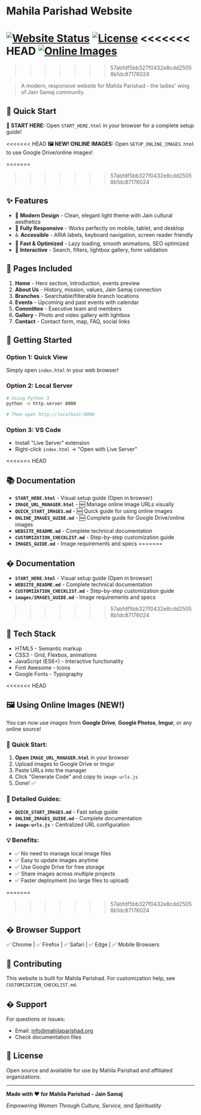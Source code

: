 # Mahila Parishad Website

[![Website Status](https://img.shields.io/badge/status-active-success.svg)]()
[![License](https://img.shields.io/badge/license-MIT-blue.svg)]()
<<<<<<< HEAD
[![Online Images](https://img.shields.io/badge/images-online%20ready-brightgreen.svg)]()
=======
>>>>>>> 57abfdf5bb327f0432e8cdd25058b1dc87176024

> A modern, responsive website for Mahila Parishad - the ladies' wing of Jain Samaj community.

## 🌟 Quick Start

**📖 START HERE:** Open `START_HERE.html` in your browser for a complete setup guide!

<<<<<<< HEAD
**🖼️ NEW! ONLINE IMAGES:** Open `SETUP_ONLINE_IMAGES.html` to use Google Drive/online images!

=======
>>>>>>> 57abfdf5bb327f0432e8cdd25058b1dc87176024
## ✨ Features

- 🎨 **Modern Design** - Clean, elegant light theme with Jain cultural aesthetics
- 📱 **Fully Responsive** - Works perfectly on mobile, tablet, and desktop
- ♿ **Accessible** - ARIA labels, keyboard navigation, screen reader friendly
- 🚀 **Fast & Optimized** - Lazy loading, smooth animations, SEO optimized
- 🎯 **Interactive** - Search, filters, lightbox gallery, form validation

## 📄 Pages Included

1. **Home** - Hero section, introduction, events preview
2. **About Us** - History, mission, values, Jain Samaj connection
3. **Branches** - Searchable/filterable branch locations
4. **Events** - Upcoming and past events with calendar
5. **Committee** - Executive team and members
6. **Gallery** - Photo and video gallery with lightbox
7. **Contact** - Contact form, map, FAQ, social links

## 🚀 Getting Started

### Option 1: Quick View
Simply open `index.html` in your web browser!

### Option 2: Local Server
```bash
# Using Python 3
python -m http.server 8000

# Then open http://localhost:8000
```

### Option 3: VS Code
- Install "Live Server" extension
- Right-click `index.html` → "Open with Live Server"

<<<<<<< HEAD
## 📚 Documentation

- **`START_HERE.html`** - Visual setup guide (Open in browser)
- **`IMAGE_URL_MANAGER.html`** - 🆕 Manage online image URLs visually
- **`QUICK_START_IMAGES.md`** - 🆕 Quick guide for using online images
- **`ONLINE_IMAGES_GUIDE.md`** - 🆕 Complete guide for Google Drive/online images
- **`WEBSITE_README.md`** - Complete technical documentation
- **`CUSTOMIZATION_CHECKLIST.md`** - Step-by-step customization guide
- **`IMAGES_GUIDE.md`** - Image requirements and specs
=======
## � Documentation

- **`START_HERE.html`** - Visual setup guide (Open in browser)
- **`WEBSITE_README.md`** - Complete technical documentation
- **`CUSTOMIZATION_CHECKLIST.md`** - Step-by-step customization guide
- **`images/IMAGES_GUIDE.md`** - Image requirements and specs
>>>>>>> 57abfdf5bb327f0432e8cdd25058b1dc87176024

## 🎨 Tech Stack

- HTML5 - Semantic markup
- CSS3 - Grid, Flexbox, animations
- JavaScript (ES6+) - Interactive functionality
- Font Awesome - Icons
- Google Fonts - Typography

<<<<<<< HEAD
## 🖼️ Using Online Images (NEW!)

You can now use images from **Google Drive**, **Google Photos**, **Imgur**, or any online source!

### 🎯 Quick Start:
1. **Open `IMAGE_URL_MANAGER.html`** in your browser
2. Upload images to Google Drive or Imgur  
3. Paste URLs into the manager
4. Click "Generate Code" and copy to `image-urls.js`
5. Done! ✅

### 📖 Detailed Guides:
- **`QUICK_START_IMAGES.md`** - Fast setup guide
- **`ONLINE_IMAGES_GUIDE.md`** - Complete documentation
- **`image-urls.js`** - Centralized URL configuration

### 💡 Benefits:
- ✅ No need to manage local image files
- ✅ Easy to update images anytime
- ✅ Use Google Drive for free storage
- ✅ Share images across multiple projects
- ✅ Faster deployment (no large files to upload)

=======
>>>>>>> 57abfdf5bb327f0432e8cdd25058b1dc87176024
## � Browser Support

✅ Chrome | ✅ Firefox | ✅ Safari | ✅ Edge | ✅ Mobile Browsers

## 🤝 Contributing

This website is built for Mahila Parishad. For customization help, see `CUSTOMIZATION_CHECKLIST.md`.

## � Support

For questions or issues:
- Email: info@mahilaparishad.org
- Check documentation files

## 📄 License

Open source and available for use by Mahila Parishad and affiliated organizations.

---

**Made with ❤️ for Mahila Parishad - Jain Samaj**

*Empowering Women Through Culture, Service, and Spirituality*
